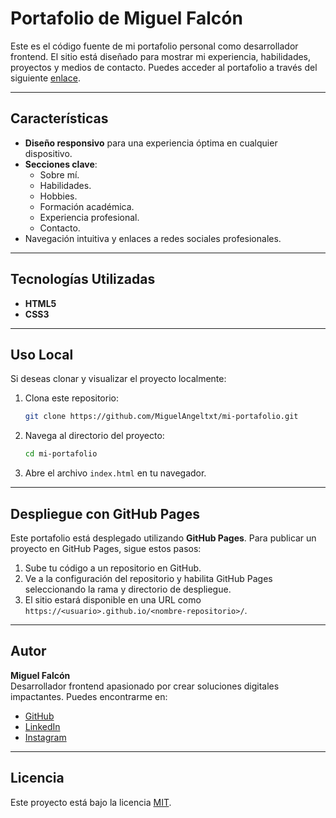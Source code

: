 # Portafolio de Miguel Falcón

Este es el código fuente de mi portafolio personal como desarrollador frontend. El sitio está diseñado para mostrar mi experiencia, habilidades, proyectos y medios de contacto. Puedes acceder al portafolio a través del siguiente [enlace](https://miguelangeltxt.github.io/).

---

## Características
- **Diseño responsivo** para una experiencia óptima en cualquier dispositivo.
- **Secciones clave**:
  - Sobre mí.
  - Habilidades.
  - Hobbies.
  - Formación académica.
  - Experiencia profesional.
  - Contacto.
- Navegación intuitiva y enlaces a redes sociales profesionales.

---

## Tecnologías Utilizadas
- **HTML5**
- **CSS3**

---

## Uso Local
Si deseas clonar y visualizar el proyecto localmente:

1. Clona este repositorio:
   ```bash
   git clone https://github.com/MiguelAngeltxt/mi-portafolio.git
   ```

2. Navega al directorio del proyecto:
   ```bash
   cd mi-portafolio
   ```

3. Abre el archivo `index.html` en tu navegador.

---

## Despliegue con GitHub Pages
Este portafolio está desplegado utilizando **GitHub Pages**. Para publicar un proyecto en GitHub Pages, sigue estos pasos:

1. Sube tu código a un repositorio en GitHub.
2. Ve a la configuración del repositorio y habilita GitHub Pages seleccionando la rama y directorio de despliegue.
3. El sitio estará disponible en una URL como `https://<usuario>.github.io/<nombre-repositorio>/`.

---

## Autor
**Miguel Falcón**  
Desarrollador frontend apasionado por crear soluciones digitales impactantes. Puedes encontrarme en:
- [GitHub](https://github.com/MiguelAngeltxt)
- [LinkedIn](https://www.linkedin.com/in/miguel-angel-falcon-valenzuela-64bbb520a/)
- [Instagram](https://www.instagram.com/_migue.f)

---

## Licencia
Este proyecto está bajo la licencia [MIT](https://opensource.org/licenses/MIT).
